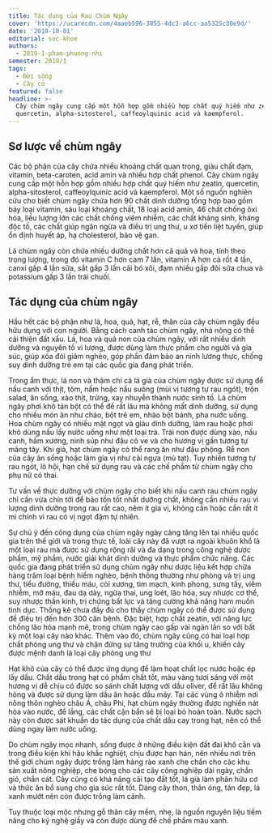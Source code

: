 ```yaml
---
title: Tác dụng của Rau Chùm Ngây
cover: 'https://ucarecdn.com/4aaeb596-3855-4dc3-a6cc-aa5325c30e9d/'
date: '2019-10-01'
editorial: suc-khoe
authors:
  - 2019-1-pham-phuong-nhi
semester: 2019/1
tags:
  - Đời sống
  - Cây cỏ
featured: false
headline: >-
  Cây chùm ngây cung cấp một hỗn hợp gồm nhiều hợp chất quý hiếm như zeatin,
  quercetin, alpha-sitosterol, caffeoylquinic acid và kaempferol.
---
```

## Sơ lược về chùm ngây

Các bộ phận của cây chứa nhiều khoáng chất quan trọng, giàu chất đạm, vitamin, beta-caroten, acid amin và nhiều hợp chất phenol. Cây chùm ngây cung cấp một hỗn hợp gồm nhiều hợp chất quý hiếm như zeatin, quercetin, alpha-sitosterol, caffeoylquinic acid và kaempferol. Một số nguồn nghiên cứu cho biết chùm ngây chứa hơn 90 chất dinh dưỡng tổng hợp bao gồm bảy loại vitamin, sáu loại khoáng chất, 18 loại acid amin, 46 chất chống ôxi hóa, liều lượng lớn các chất chống viêm nhiễm, các chất kháng sinh, kháng độc tố, các chất giúp ngăn ngừa và điều trị ung thư, u xơ tiền liệt tuyến, giúp ổn định huyết áp, hạ cholesterol, bảo vệ gan.

Lá chùm ngây còn chứa nhiều dưỡng chất hơn cả quả và hoa, tính theo trọng lượng, trong đó vitamin C hơn cam 7 lần, vitamin A hơn cà rốt 4 lần, canxi gấp 4 lần sữa, sắt gấp 3 lần cải bó xôi, đạm nhiều gấp đôi sữa chua và potassium gấp 3 lần trái chuối.

## Tác dụng của chùm ngây

Hầu hết các bộ phận như lá, hoa, quả, hạt, rễ, thân của cây chùm ngây đều hữu dụng với con người. Bằng cách canh tác chùm ngây, nhà nông có thể cải thiện đất xấu. Lá, hoa và quả non của chùm ngây, với rất nhiều dinh dưỡng và nguyên tố vi lượng, được dùng làm thực phẩm cho người và gia súc, giúp xóa đói giảm nghèo, góp phần đảm bảo an ninh lương thực, chống suy dinh dưỡng trẻ em tại các quốc gia đang phát triển.

Trong ẩm thực, lá non và thậm chí cả lá già của chùm ngây được sử dụng để nấu canh với thịt, tôm, nấm hoặc nấu suông (mùi vị tương tự rau ngót), trộn salad, ăn sống, xào thịt, trứng, xay nhuyễn thành nước sinh tố. Lá chùm ngây phơi khô tán bột có thể để rất lâu mà không mất dinh dưỡng, sử dụng cho nhiều món ăn như cháo, bột trẻ em, nhào bột bánh, pha nước uống. Hoa chùm ngây có nhiều mật ngọt và giàu dinh dưỡng, làm rau hoặc phơi khô dùng nấu lấy nước uống như một loại trà. Trái non được dùng xào, nấu canh, hầm xương, ninh súp như đậu cô ve và cho hương vị gần tương tự măng tây. Khi già, hạt chùm ngây có thể rang ăn như đậu phộng. Rễ non của cây ăn sống hoặc làm gia vị như cải ngựa (mù tạt). Tuy nhiên tương tự rau ngót, lô hội, hạn chế sử dụng rau và các chế phẩm từ chùm ngây cho phụ nữ có thai.

Tư vấn về thực dưỡng với chùm ngây cho biết khi nấu canh rau chùm ngây chỉ cần vừa chín tới để bảo tồn tốt nhất dưỡng chất, không cần nhiều rau vì lượng dinh dưỡng trong rau rất cao, nêm ít gia vị, không cần hoặc cần rất ít mì chính vì rau có vị ngọt đậm tự nhiên.

Sự chú ý đến công dụng của chùm ngây ngày càng tăng lên tại nhiều quốc gia trên thế giới và trong thực tế, loài cây này đã vượt ra ngoài khuôn khổ là một loại rau mà được sử dụng rộng rãi và đa dạng trong công nghệ dược phẩm, mỹ phẩm, nước giải khát dinh dưỡng và thực phẩm chức năng. Các quốc gia đang phát triển sử dụng chùm ngây như dược liệu kết hợp chữa hàng trăm loại bệnh hiểm nghèo, bệnh thông thường như phòng và trị ung thư, tiểu đường, thiếu máu, còi xương, tim mạch, kinh phong, sưng tấy, viêm nhiễm, mỡ máu, đau dạ dày, ngừa thai, ung loét, lão hóa, suy nhược cơ thể, suy nhược thần kinh, trị chứng bất lực và tăng cường khả năng ham muốn tình dục. Thống kê chưa đầy đủ cho thấy chùm ngây có thể được sử dụng để điều trị đến hơn 300 căn bệnh. Đặc biệt, hợp chất zeatin, với năng lực chống lão hóa mạnh mẽ, trong chùm ngây cao gấp vài ngàn lần so với bất kỳ một loại cây nào khác. Thêm vào đó, chùm ngây cũng có hai loại hợp chất phòng ung thư và chặn đứng sự tăng trưởng của khối u, khiến cây được mệnh danh là loại cây phòng ung thư

Hạt khô của cây có thể được ứng dụng để làm hoạt chất lọc nước hoặc ép lấy dầu. Chất dầu trong hạt có phẩm chất tốt, màu vàng tươi sáng với một hương vị dễ chịu có được so sánh chất lượng với dầu oliver, để rất lâu không hỏng và được sử dụng làm dầu ăn hoặc dầu máy. Tại các vùng ô nhiễm nơi nông thôn nghèo châu Á, châu Phi, hạt chùm ngây thường được nghiền nát hòa vào nước, để lắng, các chất cặn bẩn sẽ bị loại bỏ hoàn toàn. Nước sạch này còn được sát khuẩn do tác dụng của chất dầu cay trong hạt, nên có thể dùng ngay làm nước uống.

Do chùm ngây mọc nhanh, sống được ở những điều kiện đất đai khô cằn và trong điều kiện khí hậu khắc nghiệt, chịu được hạn hán, nên nhiều nơi trên thế giới chùm ngây được trồng làm hàng rào xanh che chắn cho các khu sản xuất nông nghiệp, che bóng cho các cây công nghiệp dài ngày, chắn gió, chắn cát. Cây cũng có khả năng cải tạo đất tốt, lá già làm phân hữu cơ và thức ăn bổ sung cho gia súc rất tốt. Dáng cây thon, thân óng, tán đẹp, lá xanh mướt nên còn được trồng làm cảnh.

Tuy thuộc loại mộc nhưng gỗ thân cây mềm, nhẹ, là nguồn nguyên liệu tiềm năng cho kỹ nghệ giấy và còn được dùng để chế phẩm màu xanh.
